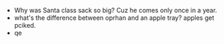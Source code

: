 - Why was Santa class sack so big? Cuz he comes only once in a year.
- what's the difference between oprhan and an apple tray? apples get pciked. 
- qe

